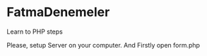 # FatmaDenemeler
Learn to PHP steps

Please, setup Server on your computer.
And Firstly open form.php
